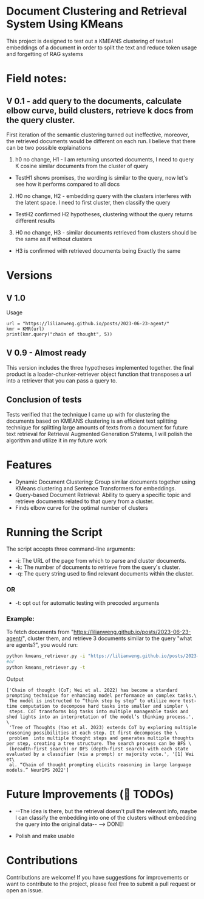 # Document Clustering and Retrieval System Using KMeans
This project is designed to test out a KMEANS clustering of textual embeddings of a document in order to split the text and reduce token usage and forgetting of RAG systems

# Field notes:
## V 0.1 - add query to the documents, calculate elbow curve, build clusters, retrieve k docs from the query cluster.
First iteration of the semantic clustering turned out ineffective, moreover, the retrieved documents would be different on each run. I believe that there can be two possible explainations
1. h0 no change, H1 - I am returning unsorted documents, I need to query K cosine similar documents from the cluster of query
- TestH1 shows promises, the wording is similar to the query, now let's see how it performs compared to all docs

2. H0 no change, H2 - embedding query with the clusters interferes with the latent space. I need to first cluster, then classify the query
- TestH2 confirmed H2 hypotheses, clustering without the query returns different results

3. H0 no change, H3 - similar documents retrieved from clusters should be the same as if without clusters
- H3 is confirmed with retrieved documents being Exactly the same

# Versions
## V 1.0
Usage
```
url = "https://lilianweng.github.io/posts/2023-06-23-agent/"
kmr = KMR(url)
print(kmr.query("chain of thought", 5))
```


## V 0.9 - Almost ready
This version includes the three hypotheses implemented together. the final product is a loader-chunker-retriever object function that transposes a url into a retriever that you can pass a query to.



## Conclusion of tests
Tests verified that the technique I came up with for clustering the documents based on KMEANS clustering is an efficient text splitting technique for splitting large amounts of texts from a document for future text retrieval for Retrieval Augmented Generation SYstems, I will polish the algorithm and utilize it in my future work

# Features
* Dynamic Document Clustering: Group similar documents together using KMeans clustering and Sentence Transformers for embeddings.
* Query-based Document Retrieval: Ability to query a specific topic and retrieve documents related to that query from a cluster.
* Finds elbow curve for the optimal number of clusters

# Running the Script
The script accepts three command-line arguments:

* -i: The URL of the page from which to parse and cluster documents.
* -k: The number of documents to retrieve from the query's cluster.
* -q: The query string used to find relevant documents within the cluster.

### OR 

* -t: opt out for automatic testing with precoded arguments

### Example:
To fetch documents from "https://lilianweng.github.io/posts/2023-06-23-agent/", cluster them, and retrieve 3 documents similar to the query "what are agents?", you would run:

```bash
python kmeans_retriever.py -i "https://lilianweng.github.io/posts/2023-06-23-agent/" -k 3 -q "Chain of Thought?"
#or
python kmeans_retriever.py -t
```
Output
```
['Chain of thought (CoT; Wei et al. 2022) has become a standard prompting technique for enhancing model performance on complex tasks.\
 The model is instructed to “think step by step” to utilize more test-time computation to decompose hard tasks into smaller and simpler \
 steps. CoT transforms big tasks into multiple manageable tasks and shed lights into an interpretation of the model’s thinking process.', \
 'Tree of Thoughts (Yao et al. 2023) extends CoT by exploring multiple reasoning possibilities at each step. It first decomposes the \
 problem  into multiple thought steps and generates multiple thoughts per step, creating a tree structure. The search process can be BFS \
 (breadth-first search) or DFS (depth-first search) with each state evaluated by a classifier (via a prompt) or majority vote.', '[1] Wei et\
 al. “Chain of thought prompting elicits reasoning in large language models.” NeurIPS 2022']
```
# Future Improvements (🚧 TODOs)
* --The idea is there, but the retrieval doesn't pull the relevant info, maybe I can classify the embedding into one of the clusters without embedding the query into the original data-- --> DONE!

* Polish and make usable

# Contributions
Contributions are welcome! If you have suggestions for improvements or want to contribute to the project, please feel free to submit a pull request or open an issue.
